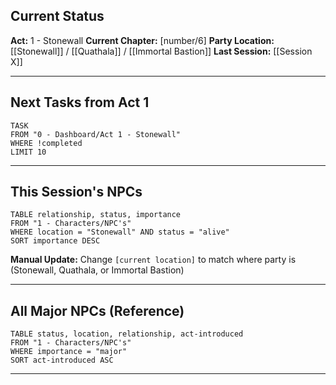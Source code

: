 ## Current Status
**Act:** 1 - Stonewall
**Current Chapter:** [number/6]
**Party Location:** [[Stonewall]] / [[Quathala]] / [[Immortal Bastion]]
**Last Session:** [[Session X]]

---

## Next Tasks from Act 1
```dataview
TASK
FROM "0 - Dashboard/Act 1 - Stonewall"
WHERE !completed
LIMIT 10
```

---

## This Session's NPCs
```dataview
TABLE relationship, status, importance
FROM "1 - Characters/NPC's"
WHERE location = "Stonewall" AND status = "alive"
SORT importance DESC
```

**Manual Update:** Change `[current location]` to match where party is (Stonewall, Quathala, or Immortal Bastion)

---

## All Major NPCs (Reference)
```dataview
TABLE status, location, relationship, act-introduced
FROM "1 - Characters/NPC's"
WHERE importance = "major"
SORT act-introduced ASC
```

---

